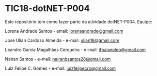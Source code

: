 # TIC18-dotNET-P004
Este repositório tem como fazer parte da atividade dotNET-P004.
Equipe:

Lorena Andrade Santos - email: lorenaandrade@gmail.com

José Ulian Cardoso Almeida - e-mail: ulian18@gmail.com

Leandro Garcia Magalhães Cerqueira - e-mail: ifbaianoleo@gmail.com

Nairan Santos - e-mail: nairanbsantos28@gmail.com

Luiz Felipe C. Gomes - e-mail: luizfelipecrx@gmail.com


